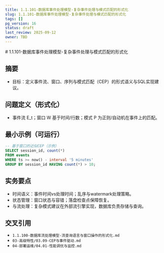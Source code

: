 ```yaml
---
title: 1.1.101-数据库事件处理模型-复杂事件处理与模式匹配的形式化
slug: 1.1.101-数据库事件处理模型-复杂事件处理与模式匹配的形式化
tags: []
pg_version: 16
status: draft
last_review: 2025-09-12
owner: TBD
---
```


﻿# 1.1.101-数据库事件处理模型-复杂事件处理与模式匹配的形式化

## 摘要

- 目标：定义事件流、窗口、序列与模式匹配（CEP）的形式语义与SQL实现建议。

## 问题定义（形式化）

- 事件流 E_t；窗口 W 基于时间/行数；模式 P 为正则/自动机在事件上的匹配。

## 最小示例（可运行）

```sql
-- 基于窗口的近似CEP（示例）
SELECT session_id, count(*)
FROM events
WHERE ts >= now() - interval '5 minutes'
GROUP BY session_id HAVING count(*) > 10;
```

## 实务要点

- 时间语义：事件时间vs处理时间；乱序与watermark处理策略。
- 状态管理：窗口状态与容错；落盘检查点保障恢复。
- 与流处理：复杂模式建议在外部流引擎实现，数据库负责存储与查询。

## 交叉引用

- `1.1.100-数据库流处理模型-流查询语言与窗口操作的形式化.md`
- `03-高级特性/03.09-CEP与事件驱动.md`
- `04-部署运维/04.01-性能调优与监控.md`
